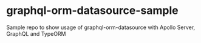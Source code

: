 # graphql-orm-datasource-sample
Sample repo to show usage of graphql-orm-datasource with Apollo Server, GraphQL and TypeORM

